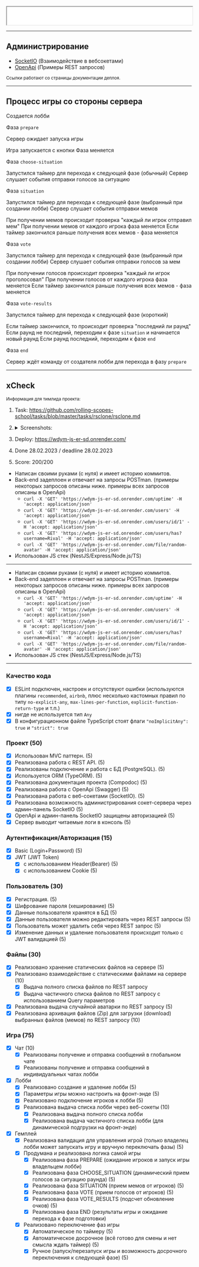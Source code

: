<iframe src="/public" style="width:100%;height:3.5em;"></iframe>

---

## Администрирование

- [SocketIO](/socketio) (Взаимодействие в вебсокетами)
- [OpenApi](/api) (Примеры REST запросов)

<sup>Ссылки работают со страницы документации деплоя.</sup>

---

## Процесс игры со стороны сервера

Создается лобби

Фаза `prepare`

Сервер ожидает запуска игры

Игра запускается с кнопки
Фаза меняется

Фаза `choose-situation`

Запустился таймер для перехода к следующей фазе (обычный)
Сервер слушает события отправки голосов за ситуацию

Фаза `situation`

Запустился таймер для перехода к следующей фазе (выбранный при создании лобби)
Сервер слушает события отправки мемов

При получении мемов происходит проверка "каждый ли игрок отправил мем"
При получении мемов от каждого игрока фаза меняется
Если таймер закончился раньше получения всех мемов - фаза меняется

Фаза `vote`

Запустился таймер для перехода к следующей фазе (выбранный при создании лобби)
Сервер слушает события отправки голосов за мем

При получении голосов происходит проверка "каждый ли игрок проголосовал"
При получении голосов от каждого игрока фаза меняется
Если таймер закончился раньше получения всех мемов - фаза меняется

Фаза `vote-results`

Запустился таймер для перехода к следующей фазе (короткий)

Если таймер закончился, то происходит проверка "последний ли раунд"
Если раунд не последний, переходим к фазе `situation` и начинается новый раунд
Если раунд последний, переходим к фазе `end`

Фаза `end`

Сервер ждёт команду от создателя лобби для перехода в фазу `prepare`

---

## xCheck

<sup>Информация для тимлида проекта:</sup>

1. Task: https://github.com/rolling-scopes-school/tasks/blob/master/tasks/rsclone/rsclone.md

2. <details><summary>Screenshots:</summary><img src='https://user-images.githubusercontent.com/59611223/221384211-451d1507-33cd-414c-a189-eb44afbae13a.png'><img src='https://user-images.githubusercontent.com/59611223/221384234-8f61f33d-0357-46da-8fb0-1e5590df6f67.png'></details>

3. Deploy: https://wdym-js-er-sd.onrender.com/

4. Done 28.02.2023 / deadline 28.02.2023

5. Score: 200/200

- Написан своими руками (с нуля) и имеет историю коммитов.
- Back-end задеплоен и отвечает на запросы POSTman. (примеры некоторых запросов описаны ниже. примеры всех запросов описаны в OpenApi)
  - `curl -X 'GET' 'https://wdym-js-er-sd.onrender.com/uptime' -H 'accept: application/json'`
  - `curl -X 'GET' 'https://wdym-js-er-sd.onrender.com/users' -H 'accept: application/json'`
  - `curl -X 'GET' 'https://wdym-js-er-sd.onrender.com/users/id/1' -H 'accept: application/json'`
  - `curl -X 'GET' 'https://wdym-js-er-sd.onrender.com/users/has?username=Rival' -H 'accept: application/json'`
  - `curl -X 'GET' 'https://wdym-js-er-sd.onrender.com/file/random-avatar' -H 'accept: application/json'`
- Использован JS стек (NestJS/Express/Node.js/TS)

---

- Написан своими руками (с нуля) и имеет историю коммитов.
- Back-end задеплоен и отвечает на запросы POSTman. (примеры некоторых запросов описаны ниже. примеры всех запросов описаны в OpenApi)
  - `curl -X 'GET' 'https://wdym-js-er-sd.onrender.com/uptime' -H 'accept: application/json'`
  - `curl -X 'GET' 'https://wdym-js-er-sd.onrender.com/users' -H 'accept: application/json'`
  - `curl -X 'GET' 'https://wdym-js-er-sd.onrender.com/users/id/1' -H 'accept: application/json'`
  - `curl -X 'GET' 'https://wdym-js-er-sd.onrender.com/users/has?username=Rival' -H 'accept: application/json'`
  - `curl -X 'GET' 'https://wdym-js-er-sd.onrender.com/file/random-avatar' -H 'accept: application/json'`
- Использован JS стек (NestJS/Express/Node.js/TS)

---

### Качество кода

- [x] ESLint подключен, настроен и отсутствуют ошибки (используются плагины `recommended`, `airbnb`, плюс несколько кастомных правил по типу `no-explicit-any`, `max-lines-per-function`, `explicit-function-return-type` и т.п.)
- [x] нигде не используется тип `Any`
- [x] В конфигурационном файле TypeScript стоят флаги `"noImplicitAny": true` и `"strict": true`

### Проект (50)

- [x] Использован MVC паттерн. (5)
- [x] Реализована работа с REST API. (5)
- [x] Реализованы подключение и работа с БД (PostgreSQL). (5)
- [x] Используется ORM (TypeORM). (5)
- [x] Реализована документация проекта (Compodoc) (5)
- [x] Реализована работа с OpenApi (Swagger) (5)
- [x] Реализована работа с веб-сокетами (SocketIO). (5)
- [x] Реализована возможность администрирования сокет-сервера через админ-панель SocketIO (5)
- [x] OpenApi и админ-панель SocketIO защищены авторизацией (5)
- [x] Сервер выводит читаемые логи в консоль (5)

### Аутентификация/Авторизация (15)

- [x] Basic (Login+Password) (5)
- [x] JWT (JWT Token)
  - [x] с использованием Header(Bearer) (5)
  - [x] с использованием Cookie (5)

### Пользователь (30)

- [x] Регистрация. (5)
- [x] Шифрование пароля (хеширование) (5)
- [x] Данные пользователя хранятся в БД (5)
- [x] Данные пользователя можно редактировать через REST запросы (5)
- [x] Пользователь может удалить себя через REST запрос (5)
- [x] Изменение данных и удаление пользователя происходит только с JWT валидацией (5)

### Файлы (30)

- [x] Реализовано хранение статических файлов на сервере (5)
- [x] Реализовано взаимодействие с статическими файлами на сервере (10)
  - [x] Выдача полного списка файлов по REST запросу
  - [x] Выдача частичного списка файлов по REST запросу с использованием Query параметров
- [x] Реализована выдача случайной аватарки по REST запросу (5)
- [x] Реализована архивация файлов (Zip) для загрузки (download) выбранных файлов (мемов) по REST запросу (10)

### Игра (75)

- [x] Чат (10)
  - [x] Реализованы получение и отправка сообщений в глобальном чате
  - [x] Реализованы получение и отправка сообщений в индивидуальных чатах лобби
- [x] Лобби
  - [x] Реализовано создание и удаление лобби (5)
  - [x] Параметры игры можно настроить на фронт-энде (5)
  - [x] Реализовано подключение игроков к лобби (5)
  - [x] Реализована выдача списка лобби через веб-сокеты (10)
    - [x] Реализована выдача полного списка лобби
    - [x] Реализована выдача частичного списка лобби (для динамической подгрузки на фронт-энде)
- [x] Гемплей
  - [x] Реализована валидация для управления игрой (только владелец лобби может запускать игру и вручную переключать фазы) (5)
  - [x] Продумана и реализована логика самой игры
    - [x] Реализована фаза PREPARE (ожидание игроков и запуск игры владельцем лобби)
    - [x] Реализована фаза CHOOSE_SITUATION (динамический прием голосов за ситуацию раунда) (5)
    - [x] Реализована фаза SITUATION (прием мемов от игроков) (5)
    - [x] Реализована фаза VOTE (прием голосов от игроков) (5)
    - [x] Реализована фаза VOTE_RESULTS (подсчет обновление очков) (5)
    - [x] Реализована фаза END (результаты игры и ожидание перехода к фазе подготовки)
  - [x] Реализовано переключение фаз игры
    - [x] Автоматическое по таймеру (5)
    - [x] Автоматическое досрочное (всё готово для смены и нет смысла ждать таймер) (5)
    - [x] Ручное (запуск/перезапуск игры и возможность досрочного переключения к следующей фазе) (5)
